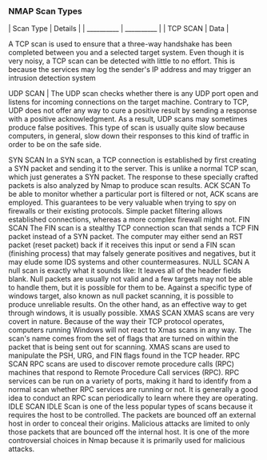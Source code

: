 ### NMAP Scan Types

| Scan Type	| Details |
| __________ | __________ |
| TCP SCAN | Data |


A TCP scan is used to ensure that a three-way handshake has been completed between you and a selected target system. Even though it is very noisy, a TCP scan can be detected with little to no effort. This is because the services may log the sender's IP address and may trigger an intrusion detection system

UDP SCAN	| The UDP scan checks whether there is any UDP port open and listens for incoming connections on the target machine. Contrary to TCP, UDP does not offer any way to cure a positive result by sending a response with a positive acknowledgment. As a result, UDP scans may sometimes produce false positives. This type of scan is usually quite slow because computers, in general, slow down their responses to this kind of traffic in order to be on the safe side.

SYN SCAN	In a SYN scan, a TCP connection is established by first creating a SYN packet and sending it to the server. This is unlike a normal TCP scan, which just generates a SYN packet. The response to these specially crafted packets is also analyzed by Nmap to produce scan results.
ACK SCAN	To be able to monitor whether a particular port is filtered or not, ACK scans are employed. This guarantees to be very valuable when trying to spy on firewalls or their existing protocols. Simple packet filtering allows established connections, whereas a more complex firewall might not.
FIN SCAN	The FIN scan is a stealthy TCP connection scan that sends a TCP FIN packet instead of a SYN packet. The computer may either send an RST packet (reset packet) back if it receives this input or send a FIN scan (finishing process) that may falsely generate positives and negatives, but it may elude some IDS systems and other countermeasures.
NULL SCAN	A null scan is exactly what it sounds like: It leaves all of the header fields blank. Null packets are usually not valid and a few targets may not be able to handle them, but it is possible for them to be. Against a specific type of windows target, also known as null packet scanning, it is possible to produce unreliable results. On the other hand, as an effective way to get through windows, it is usually possible.
XMAS SCAN	XMAS scans are very covert in nature. Because of the way their TCP protocol operates, computers running Windows will not react to Xmas scans in any way. The scan's name comes from the set of flags that are turned on within the packet that is being sent out for scanning. XMAS scans are used to manipulate the PSH, URG, and FIN flags found in the TCP header.
RPC SCAN	RPC scans are used to discover remote procedure calls (RPC) machines that respond to Remote Procedure Call services (RPC). RPC services can be run on a variety of ports, making it hard to identify from a normal scan whether RPC services are running or not. It is generally a good idea to conduct an RPC scan periodically to learn where they are operating.
IDLE SCAN	IDLE Scan is one of the less popular types of scans because it requires the host to be controlled. The packets are bounced off an external host in order to conceal their origins. Malicious attacks are limited to only those packets that are bounced off the internal host. It is one of the more controversial choices in Nmap because it is primarily used for malicious attacks.
